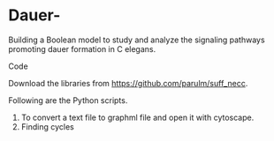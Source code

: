 # Dauer-

Building a Boolean model to study and analyze the signaling pathways promoting dauer formation in C elegans. 

Code

Download the libraries from https://github.com/parulm/suff_necc. 

Following are the Python scripts. 

1. To convert a text file to graphml file and open it with cytoscape. 
2. Finding cycles

